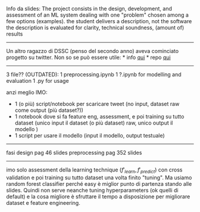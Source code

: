 Info da slides:
The project consists in the design, development, and assessment of an ML system dealing with one "problem" chosen among a few options (examples).
the student delivers a description, not the software
the description is evaluated for clarity, technical soundness, (amount of) results

---

Un altro ragazzo di DSSC (penso del secondo anno) aveva cominciato progetto su twitter. Non so se può essere utile:
    * info [qui](https://docs.google.com/document/d/12KHF62Q4d9CncrE5ZiuP6Bd91HJf8jwq8Y7btIzUmtA/edit)
    * repo [qui](https://github.com/mechanapoleon/TwitterSentimentAnalysis)

---

3 file?? (OUTDATED):
1 preprocessing.ipynb
1 ?.ipynb for modelling and evaluation
1 .py for usage

anzi meglio IMO:
* 1 (o più) script/notebook per scaricare tweet (no input, dataset raw come output (più dataset?))
* 1 notebook dove si fa feature eng, assessment, e poi training su tutto dataset (unico input il dataset (o più dataset) raw, unico output il modello )
* 1 script per usare il modello (input il modello, output testuale)
---

fasi design pag 46 slides
preprocessing pag 352 slides

---

imo solo assessment della learning technique $(f'_{learn}, f'_{predict})$ con cross validation e poi training su tutto dataset una volta finito "tuning". Ma usiamo random forest classifier perché easy è miglior punto di partenza stando alle slides. Quindi non serve neanche tuning hyperparameters (ok quelli di default) e la cosa migliore è sfruttare il tempo a disposizione per migliorare dataset e feature engineering.
